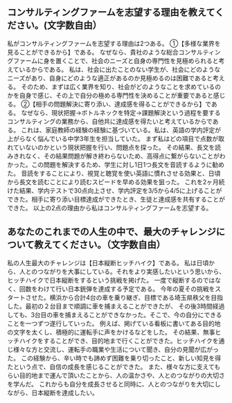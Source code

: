 ## コンサルティングファームを志望する理由を教えてください。(文字数自由）
私がコンサルティングファームを志望する理由は2つある。
①【多様な業界を見ることができるから】である。
なぜなら、貴社のような総合コンサルティングファームに身を置くことで、社会のニーズと自身の専門性を見極められると考えているからである。
私は、社会に出たことのない学生が、社会にどのようなニーズがあり、自身にどのような適正があるのか見極めるのは困難であると考える。
そのため、まずは広く業界を知り、社会がどのようなことを求めているのかを自身で感じ、その上で自分の極める専門性を決めることが重要であると感じる。
②【相手の問題解決に寄り添い、達成感を得ることができるから】である。
なぜなら、現状把握→ボトルネックを特定→課題解決という過程を要するコンサルティングの業務から、自他共に達成感を得たいと考えているからである。
これは、家庭教師の経験の経験に基づいている。私は、英語の学内評定が上がらなく悩んでいる中学3年生を担当していた。
まず私はどの項目で点数が取れていないのかという現状把握を行い、問題点を探った。
その結果、長文を読みきれなく、その結果問題が解き終わらないため、高得点に繋がらないことがわかった。この問題を解決するため、学生に対し1日1つ長文を音読するように勧めた。
音読をすることにより、視覚と聴覚を使い英語に慣れさせる効果と、日頃から長文を読むことにより読むスピードを早める効果を狙った。
これを2ヶ月続けた結果、学内テストで30点向上させ、学内評定を3/5から4/5に上げることができた。相手に寄り添い目標達成ができたとき、生徒と達成感を共有することができた。
以上の2点の理由から私はコンサルティングファームを志望する。

## あなたのこれまでの人生の中で、最大のチャレンジについて教えてください。（文字数自由）
私の人生最大のチャレンジは【日本縦断ヒッチハイク】である。
私は日頃から、人とのつながりを大事にしている。それをより実感したいという思いから、ヒッチハイクで日本縦断をするという挑戦を掲げた。
一度で縦断するのではなく、回数をわけて行い日本銃弾を達成する予定である。
今年の夏その挑戦をスタートさせた。横浜から合計4台の車を乗り継ぎ、目標である埼玉県秩父を目指した。最初の２台目まで順調に車を捕まえることができたが、
その後3時間経過しても、3台目の車を捕まえることができなかった。そこで、今の自分にできることを一つずつ遂行していった。
例えば、掲げている看板に書いてある目的地の文字を太くし、積極的に運転手に声をかけるなどをした。
その結果、無事ヒッチハイクをすることができ、目的地まで行くことができた。ヒッチハイクを通じ様々な方と交流し、運転手の職業や生活について聞き、自分の見聞が広がった。
この経験から、辛い時でも諦めず困難を乗り切ったこと、新しい知見を得たという点で、自信の成長を感じることができた。
また、様々な方に支えてもらい目的地まで運んで頂いたことから、人の温かさや、人とのつながりの大切さを学んだ。
これからも自分を成長させると同時に、人とのつながりを大切にしながら、日本縦断を達成したい。
